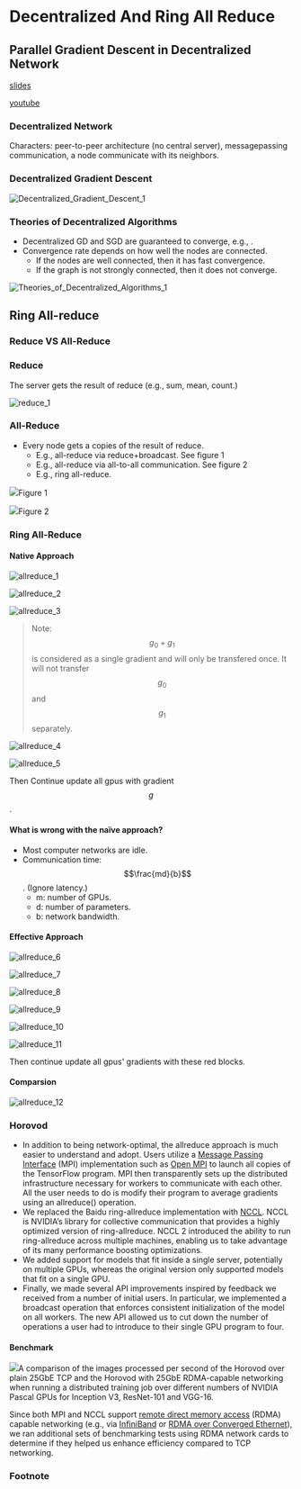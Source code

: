# Decentralized And Ring All Reduce

## Parallel Gradient Descent in Decentralized Network

[slides](https://github.com/wangshusen/DeepLearning/blob/master/Slides/14_Parallel_3.pdf)

[youtube](https://www.youtube.com/watch?v=rj-hjS5L8Bw)

### Decentralized Network

Characters: peer-to-peer architecture \(no central server\), messagepassing communication, a node communicate with its neighbors.

### Decentralized Gradient Descent

![Decentralized\_Gradient\_Descent\_1](../.gitbook/assets/Decentralized_Gradient_Descent_1.png)

### Theories of Decentralized Algorithms

* Decentralized GD and SGD are guaranteed to converge, e.g., .
* Convergence rate depends on how well the nodes are connected.
  * If the nodes are well connected, then it has fast convergence.
  * If the graph is not strongly connected, then it does not converge.

![Theories\_of\_Decentralized\_Algorithms\_1](../.gitbook/assets/Theories_of_Decentralized_Algorithms_1.png)

## Ring All-reduce

### Reduce VS All-Reduce

### Reduce

The server gets the result of reduce \(e.g., sum, mean, count.\)

![reduce\_1](../.gitbook/assets/reduce_1.png)

### All-Reduce

* Every node gets a copies of the result of reduce.
  * E.g., all-reduce via reduce+broadcast. See figure 1
  * E.g., all-reduce via all-to-all communication. See figure 2
  * E.g., ring all-reduce.

![](../.gitbook/assets/reduce_2.png)Figure 1

![](../.gitbook/assets/reduce_3.png)Figure 2

### Ring All-Reduce

#### Native Approach

![allreduce\_1](../.gitbook/assets/allreduce_1.png)

![allreduce\_2](../.gitbook/assets/allreduce_2.png)

![allreduce\_3](../.gitbook/assets/allreduce_3.png)

> Note: $$g_0+g_1$$ is considered as a single gradient and will only be transfered once. It will not transfer $$g_0$$ and $$g_1$$ separately.

![allreduce\_4](../.gitbook/assets/allreduce_4.png)

![allreduce\_5](../.gitbook/assets/allreduce_5.png)

Then Continue update all gpus with gradient $$g$$.

#### What is wrong with the naïve approach?

* Most computer networks are idle.
* Communication time: $$\frac{md}{b}$$. \(Ignore latency.\)
  * m: number of GPUs.
  * d: number of parameters.
  * b: network bandwidth.

#### Effective Approach

![allreduce\_6](../.gitbook/assets/allreduce_6.png)

![allreduce\_7](../.gitbook/assets/allreduce_7.png)

![allreduce\_8](../.gitbook/assets/allreduce_8.png)

![allreduce\_9](../.gitbook/assets/allreduce_9.png)

![allreduce\_10](../.gitbook/assets/allreduce_10.png)

![allreduce\_11](../.gitbook/assets/allreduce_11.png)

Then continue update all gpus' gradients with these red blocks.

#### Comparsion

![allreduce\_12](../.gitbook/assets/allreduce_12.png)

### Horovod

* In addition to being network-optimal, the allreduce approach is much easier to understand and adopt. Users utilize a [Message Passing Interface](http://mpi-forum.org/) \(MPI\) implementation such as [Open MPI](https://www.open-mpi.org/) to launch all copies of the TensorFlow program. MPI then transparently sets up the distributed infrastructure necessary for workers to communicate with each other. All the user needs to do is modify their program to average gradients using an allreduce\(\) operation.
* We replaced the Baidu ring-allreduce implementation with [NCCL](https://developer.nvidia.com/nccl). NCCL is NVIDIA’s library for collective communication that provides a highly optimized version of ring-allreduce. NCCL 2 introduced the ability to run ring-allreduce across multiple machines, enabling us to take advantage of its many performance boosting optimizations.
* We added support for models that fit inside a single server, potentially on multiple GPUs, whereas the original version only supported models that fit on a single GPU.
* Finally, we made several API improvements inspired by feedback we received from a number of initial users. In particular, we implemented a broadcast operation that enforces consistent initialization of the model on all workers. The new API allowed us to cut down the number of operations a user had to introduce to their single GPU program to four.

#### Benchmark

![](../.gitbook/assets/horovod_benchmark.png)A comparison of the images processed per second of the Horovod over plain 25GbE TCP and the Horovod with 25GbE RDMA-capable networking when running a distributed training job over different numbers of NVIDIA Pascal GPUs for Inception V3, ResNet-101 and VGG-16.

Since both MPI and NCCL support [remote direct memory access](https://en.wikipedia.org/wiki/Remote_direct_memory_access) \(RDMA\) capable networking \(e.g., via [InfiniBand](https://en.wikipedia.org/wiki/InfiniBand) or [RDMA over Converged Ethernet](https://en.wikipedia.org/wiki/RDMA_over_Converged_Ethernet)\), we ran additional sets of benchmarking tests using RDMA network cards to determine if they helped us enhance efficiency compared to TCP networking.

### Footnote

